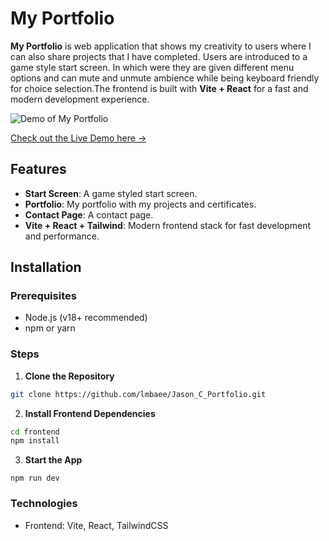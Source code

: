 # My Portfolio

**My Portfolio** is web application that shows my creativity to users where I can also share projects that I have completed. Users are introduced to a game style start screen. In which were they are given different menu options and can mute and unmute ambience while being keyboard friendly for choice selection.The frontend is built with **Vite + React** for a fast and modern development experience.

![Demo of My Portfolio](...)

 [Check out the Live Demo here →](https://jason-c-portfolio.vercel.app)

## Features

- **Start Screen**: A game styled start screen.  
- **Portfolio**: My portfolio with my projects and certificates.  
- **Contact Page**: A contact page.  
- **Vite + React + Tailwind**: Modern frontend stack for fast development and performance.

## Installation

### Prerequisites

- Node.js (v18+ recommended)  
- npm or yarn  

### Steps

1. **Clone the Repository**

```bash
git clone https://github.com/lmbaee/Jason_C_Portfolio.git
```

2. **Install Frontend Dependencies**
```bash
cd frontend
npm install
```

3. **Start the App**
```
npm run dev
```
### Technologies
- Frontend: Vite, React, TailwindCSS
